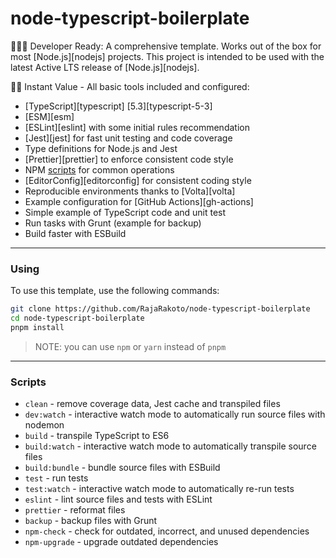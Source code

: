 # node-typescript-boilerplate

👩🏻‍💻 Developer Ready: A comprehensive template. Works out of the box for most [Node.js][nodejs] projects. 
This project is intended to be used with the latest Active LTS release of [Node.js][nodejs].

🏃🏽 Instant Value - All basic tools included and configured:

- [TypeScript][typescript] [5.3][typescript-5-3]
- [ESM][esm]
- [ESLint][eslint] with some initial rules recommendation
- [Jest][jest] for fast unit testing and code coverage
- Type definitions for Node.js and Jest
- [Prettier][prettier] to enforce consistent code style
- NPM [scripts](#available-scripts) for common operations
- [EditorConfig][editorconfig] for consistent coding style
- Reproducible environments thanks to [Volta][volta]
- Example configuration for [GitHub Actions][gh-actions]
- Simple example of TypeScript code and unit test
- Run tasks with Grunt (example for backup)
- Build faster with ESBuild

---

### Using

To use this template, use the following commands:

```bash
git clone https://github.com/RajaRakoto/node-typescript-boilerplate
cd node-typescript-boilerplate
pnpm install
```

> NOTE: you can use `npm` or `yarn` instead of `pnpm`

---

### Scripts

- `clean` - remove coverage data, Jest cache and transpiled files
- `dev:watch` - interactive watch mode to automatically run source files with nodemon
- `build` - transpile TypeScript to ES6
- `build:watch` - interactive watch mode to automatically transpile source files
- `build:bundle` - bundle source files with ESBuild
- `test` - run tests
- `test:watch` - interactive watch mode to automatically re-run tests
- `eslint` - lint source files and tests with ESLint
- `prettier` - reformat files
- `backup` - backup files with Grunt
- `npm-check` - check for outdated, incorrect, and unused dependencies
- `npm-upgrade` - upgrade outdated dependencies
